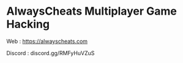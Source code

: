 # AlwaysCheats Multiplayer Game Hacking

Web : https://alwayscheats.com

Discord : discord.gg/RMFyHuVZuS

